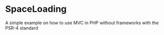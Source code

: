 # SpaceLoading
A simple example on how to use MVC in PHP without frameworks with the PSR-4 standard
